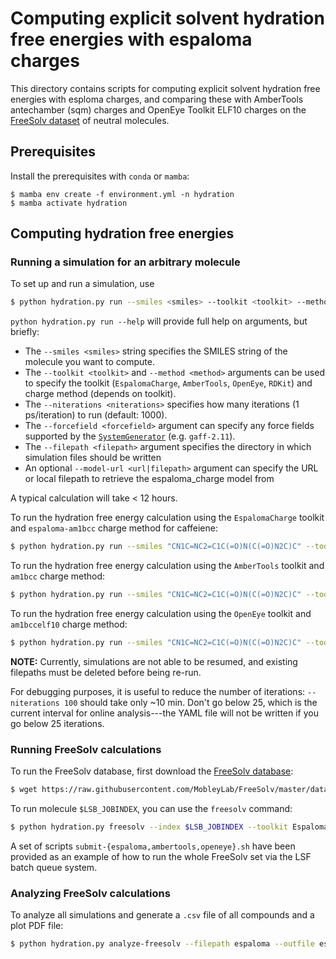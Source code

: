 # Computing explicit solvent hydration free energies with espaloma charges

This directory contains scripts for computing explicit solvent hydration free energies with esploma charges, 
and comparing these with AmberTools antechamber (sqm) charges and OpenEye Toolkit ELF10 charges
on the [FreeSolv dataset](https://github.com/MobleyLab/FreeSolv) of neutral molecules.

## Prerequisites
Install the prerequisites with `conda` or `mamba`:
```
$ mamba env create -f environment.yml -n hydration
$ mamba activate hydration
```

## Computing hydration free energies

### Running a simulation for an arbitrary molecule

To set up and run a simulation, use
```bash
$ python hydration.py run --smiles <smiles> --toolkit <toolkit> --method <method> --niterations <niterations> --forcefield <forcefield> --filepath <filepath>
```
`python hydration.py run --help` will provide full help on arguments, but briefly:
* The `--smiles <smiles>` string specifies the SMILES string of the molecule you want to compute.
* The `--toolkit <toolkit>` and `--method <method>` arguments can be used to specify the toolkit (`EspalomaCharge`, `AmberTools`, `OpenEye`, `RDKit`) and charge method (depends on toolkit).
* The `--niterations <niterations>` specifies how many iterations (1 ps/iteration) to run (default: 1000).
* The `--forcefield <forcefield>` argument can specify any force fields supported by the [`SystemGenerator`](https://github.com/openmm/openmmforcefields#automating-force-field-management-with-systemgenerator) (e.g. `gaff-2.11`).
* The `--filepath <filepath>` argument specifies the directory in which simulation files should be written
* An optional `--model-url <url|filepath>` argument can specify the URL or local filepath to retrieve the espaloma_charge model from

A typical calculation will take < 12 hours.

To run the hydration free energy calculation using the `EspalomaCharge` toolkit and `espaloma-am1bcc` charge method for caffeiene:
```bash
$ python hydration.py run --smiles "CN1C=NC2=C1C(=O)N(C(=O)N2C)C" --toolkit EspalomaCharge --method espaloma-am1bcc --filepath espaloma
```
To run the hydration free energy calculation using the `AmberTools` toolkit and `am1bcc` charge method:
```bash
$ python hydration.py run --smiles "CN1C=NC2=C1C(=O)N(C(=O)N2C)C" --toolkit AmberTools --method am1bcc --filepath ambertools
```
To run the hydration free energy calculation using the `OpenEye` toolkit and `am1bccelf10` charge method:
```bash
$ python hydration.py run --smiles "CN1C=NC2=C1C(=O)N(C(=O)N2C)C" --toolkit OpenEye --method am1bccelf10 --filepath openeye
```

**NOTE:** Currently, simulations are not able to be resumed, and existing filepaths must be deleted before being re-run.

For debugging purposes, it is useful to reduce the number of iterations: `--niterations 100` should take only ~10 min.
Don't go below 25, which is the current interval for online analysis---the YAML file will not be written if you go below 25 iterations.

### Running FreeSolv calculations

To run the FreeSolv database, first download the [FreeSolv database](https://github.com/MobleyLab/FreeSolv):
```bash
$ wget https://raw.githubusercontent.com/MobleyLab/FreeSolv/master/database.json -O freesolv.json
```
To run molecule `$LSB_JOBINDEX`, you can use the `freesolv` command:
```bash
$ python hydration.py freesolv --index $LSB_JOBINDEX --toolkit EspalomaCharge --method espaloma-am1bcc --forcefield "gaff-2.11" --filepath espaloma --niterations 1000
```
A set of scripts `submit-{espaloma,ambertools,openeye}.sh` have been provided as an example of how to run the whole FreeSolv set via the LSF batch queue system.

### Analyzing FreeSolv calculations

To analyze all simulations and generate a `.csv` file of all compounds and a plot PDF file:
```bash
$ python hydration.py analyze-freesolv --filepath espaloma --outfile espaloma.csv --label espaloma
```
